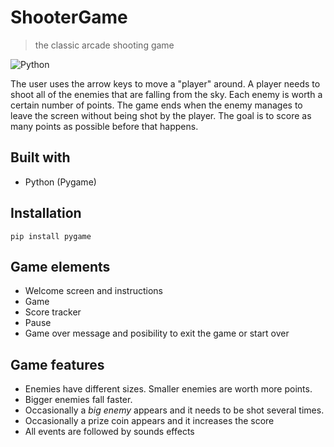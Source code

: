# ShooterGame
> the classic arcade shooting game 
<img alt="Python" src="https://img.shields.io/badge/python%20-%2314354C.svg?&style=for-the-badge&logo=python&logoColor=white"/>

The user uses the arrow keys to move a "player" around. A player needs to shoot all of the enemies that are falling from the sky. Each enemy is worth a certain number of points.
The game ends when the enemy manages to leave the screen without being shot by the player. The goal is to score as many points as possible before that happens.


## Built with
- Python (Pygame)

## Installation
```
pip install pygame
```

## Game elements
- Welcome screen and instructions
- Game
- Score tracker
- Pause
- Game over message and posibility to exit the game or start over

## Game features
- Enemies have different sizes. Smaller enemies are worth more points.
- Bigger enemies fall faster.
- Occasionally a *big enemy* appears and it needs to be shot several times.
- Occasionally a prize coin appears and it increases the score
- All events are followed by sounds effects


